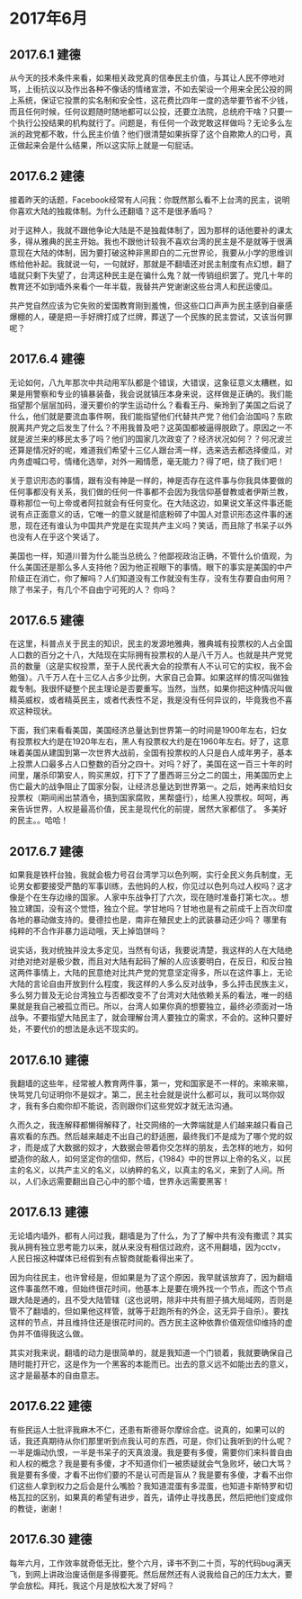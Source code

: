 # 2017年6月

## 2017.6.1 建德

从今天的技术条件来看，如果相关政党真的信奉民主价值，与其让人民不停地对骂，上街抗议以及作出各种不像话的情绪宣泄，不如去架设一个用来全民公投的网上系统，保证它投票的实名制和安全性，这花费比四年一度的选举要节省不少钱，而且任何时候，任何议题随时随地都可以公投，还要立法院，总统府干啥？只要一个执行公投结果的机构就行了。问题是，有任何一个政党敢这样做吗？无论多么左派的政党都不敢，什么民主价值？他们很清楚如果拆穿了这个自欺欺人的口号，真正做起来会是什么结果，所以这实际上就是一句屁话。

## 2017.6.2 建德

接着昨天的话题，Facebook经常有人问我：你既然那么看不上台湾的民主，说明你喜欢大陆的独裁体制。为什么还翻墙？这不是很矛盾吗？

对于这种人，我就不跟他争论大陆是不是独裁体制了，因为那样的话他要补的课太多，得从雅典的民主开始。我也不跟他计较我不喜欢台湾的民主是不是就等于很满意现在大陆的体制，因为要打破这种非黑即白的二元世界论，我要从小学的思维训练给他补起。我就说一句，一句就好，那就是不翻墙还对民主制度有点幻想，翻了墙就只剩下失望了，台湾这种民主是在骗什么鬼？就一传销组织罢了。党几十年的教育还不如到墙外来看个一年半载，我替共产党谢谢这些台湾人和民运傻瓜。

共产党自然应该为它失败的爱国教育刚到羞愧，但这些口口声声为民主感到自豪感爆棚的人，硬是把一手好牌打成了烂牌，葬送了一个民族的民主尝试，又该当何罪呢？

## 2017.6.4 建德

无论如何，八九年那次中共动用军队都是个错误，大错误，这象征意义太糟糕，如果是用警察和专业的镇暴装备，我会说就镇压本身来说，这样做是正确的。我们能指望那个层层加码，漫天要价的学生运动什么？看看王丹、柴玲到了美国之后说了什么，他们就是要流血事件啊，我们能指望他们代替共产党？他们会治国吗？东欧脱离共产党之后发生了什么？不用我普及吧？这英国都被逼得脱欧了。原因之一不就是波兰来的移民太多了吗？他们的国家几次政变了？经济状况如何？？何况波兰还算是情况好的呢，难道我们希望十三亿人跟台湾一样，选来选去都选择傻瓜，对内务虚喊口号，情绪化选举，对外一厢情愿，毫无能力？得了吧，绕了我们吧！

关于意识形态的事情，跟有没有神是一样的，神是否存在这件事与你我具体要做的任何事都没有关系，我们做的任何一件事都不会因为我信仰基督教或者伊斯兰教，尊称那位一句上帝或者阿拉就会有任何变化。在大陆这边，如果说文革这件事还能说有点正面意义的话，它唯一的意义就是彻底粉碎了中国人对意识形态这件事的迷思，现在还有谁认为中国共产党是在实现共产主义吗？笑话，而且除了书呆子以外也没有人在乎这个笑话了。

美国也一样，知道川普为什么能当总统么？他鄙视政治正确，不管什么价值观，为什么美国还是那么多人支持他？因为他正视眼下的事情。眼下的事实是美国的中产阶级正在消亡，你了解吗？人们知道没有工作就没有生存，没有生存要自由何用？除了书呆子，有几个不自由宁可死的人？ 你吗？

## 2017.6.5 建德

在这里，科普点关于民主的知识，民主的发源地雅典，雅典城有投票权的人占全国人口数的百分之十八，大陆现在实际拥有投票权的人是八千万人。也就是共产党党员的数量（这是实权投票，至于人民代表大会的投票有人不认可它的实权，我不会勉强）。八千万人在十三亿人占多少比例，大家自己会算。如果这样的情况叫做独裁专制。我很怀疑整个民主理论是否要重写。当然，当然，如果你把这种情况叫做精英威权，或者精英民主，或者代表性不足，我是没有任何异议的，毕竟我也不喜欢这种现状。

下面，我们来看看美国，美国经济总量达到世界第一的时间是1900年左右，妇女有投票权大约是在1920年左右，黑人有投票权大约是在1960年左右。好了，这意味着美国从建国到第一次世界大战前，全国有投票权的人只是白人成年男子，基本上投票人口最多占人口整数的百分之四十。对吗？好了，美国在这一百三十年的时间里，屠杀印第安人，购买黑奴，打下了了墨西哥三分之二的国土，用美国历史上伤亡最大的战争阻止了国家分裂，让经济总量达到世界第一。之后，她再来给妇女投票权（期间闹出禁酒令，搞到国家腐败，黑帮盛行），给黑人投票权。呵呵，再来告诉世界，人权是最高价值，民主是现代化的前提，居然大家都信了。
多美好的民主。。哈哈！

## 2017.6.7 建德

如果我是铁杆台独，我就会极力号召台湾学习以色列啊，实行全民义务兵制度，无论男女都要接受严酷的军事训练，去他妈的人权，你见过以色列鸟过人权吗？这才像是个在生存边缘的国家。人家中东战争打了六次，现在随时准备打第七次。。想独立建国，没有这个觉悟，独立个屁。学甘地吗？甘地也是有之前成千上百次印度各地的暴动做支持的。曼德拉也是，南非在殖民史上的武装暴动还少吗？ 哪里有纯粹的不合作非暴力运动哦，天上掉馅饼吗？

说实话，我对统独并没太多定见，当然有句话，我要说清楚，我这样的人在大陆绝对绝对绝对是极少数，而且对大陆有起码了解的人应该要明白，在反日，和反台独这两件事情上，大陆的民意绝对比共产党的党意坚定得多，所以在这件事上，无论大陆的言论自由开放到什么程度，我这样的人多么反对战争，多么抨击民族主义，多么努力普及无论台湾独立与否都改变不了台湾对大陆依赖关系的看法，唯一的结果就是我自己被孤立而已。所以，台湾人如果你真的想要独立，最终必须面对一场战争。不要指望大陆民主了，就会理解台湾人要独立的需求，不会的。这种只要好处，不要代价的想法是永远不现实的。

## 2017.6.10 建德

我翻墙的这些年，经常被人教育两件事，第一，党和国家是不一样的。来嘛来嘛，快骂党几句证明你不是奴才。第二，民主社会就是说什么都可以，我可以骂你奴才，我有多白痴你却不能说，否则跟你们这些党奴才就无法沟通。

久而久之，我连解释都懒得解释了，社交网络的一大弊端就是人们越来越只看自己喜欢看的东西。然后越来越走不出自己的舒适圈，最终我们不是成为了哪个党的奴才，而是成了大数据的奴才，大数据会带着你交怎样的朋友，去怎样的地方，如何塑造你的敌人，如何坚定你的信仰，然后，《1984》中的世界以上帝的名义，以民主的名义，以共产主义的名义，以纳粹的名义，以真主的名义，来到了人间。所以，人们永远需要翻出自己心中的那个墙，世界永远需要黑客！

## 2017.6.13 建德

无论墙内墙外，都有人问过我，翻墙是为了什么，为了了解中共有没有撒谎？其实我从拥有独立思考能力以来，就从来没有相信过政府，这不用翻墙，因为cctv，人民日报这种媒体已经假到有点智商就能看得出来了。

因为向往民主，也许曾经是，但如果是为了这个原因，我早就该放弃了，因为翻墙这件事虽然不难，但始终很花时间，他基本上是要在境外找一个节点，而这个节点跟大陆是通的，且不受大陆管辖（这也说明，除非中共有胆子搞大局域网，否则是管不了翻墙的，但如果他这样管，就等于赶跑所有的外企，这无异于自杀）。要找这样的节点，并且维持住还是很花时间的。西方民主这种依靠价值观信仰维持的虚伪并不值得我这么做。

其实对我来说，翻墙的动力是很简单的，就是我知道一个门锁着，我就要确保自己随时能打开它，这是作为一个黑客的本能而已。出去的意义远不如能出去的意义，这才是最基本的自由意志。

## 2017.6.22 建德

有些民运人士批评我麻木不仁，还患有斯德哥尔摩综合症。说真的，如果可以的话，我还真期待从你们那里听到点我认可的东西，可是，你们让我听到的什么呢？一半是煽动仇恨，一半是书呆子的天真浪漫。我是要有多傻，需要你们来科普自由和人权的概念？我是要有多傻，才不知道你们一被质疑就会气急败坏，破口大骂？我是要有多傻，才看不出你们要的不是认可而是盲从？我是要有多傻，才看不出你们这些人拿到权力之后会是什么嘴脸？我知道混蛋有多混蛋，也知道卡斯特罗和切格瓦拉的区别，如果真的希望有进步，首先，请停止寻找愚民，然后把他们变成你的教徒，谢谢！

## 2017.6.30 建德

每年六月，工作效率就奇低无比，整个六月，译书不到二十页，写的代码bug满天飞，到网上讲政治废话倒是多得要死。然后居然还有人说我给自己的压力太大，要学会放松。拜托，我这个月是放松大发了好吗？
